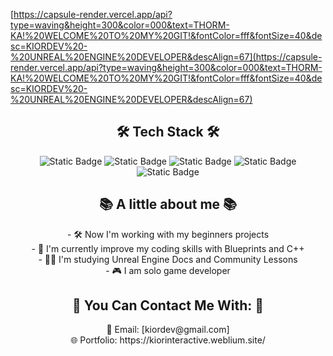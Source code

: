 [https://capsule-render.vercel.app/api?type=waving&height=300&color=000&text=THORM-KA!%20WELCOME%20TO%20MY%20GIT!&fontColor=fff&fontSize=40&desc=KIORDEV%20-%20UNREAL%20ENGINE%20DEVELOPER&descAlign=67](https://capsule-render.vercel.app/api?type=waving&height=300&color=000&text=THORM-KA!%20WELCOME%20TO%20MY%20GIT!&fontColor=fff&fontSize=40&desc=KIORDEV%20-%20UNREAL%20ENGINE%20DEVELOPER&descAlign=67)

<h2 align="center">🛠️ Tech Stack 🛠️</h2>
<p align="center">
<img alt="Static Badge" src="https://img.shields.io/badge/unreal-engine?style=for-the-badge&logo=unrealengine&labelColor=black&color=black">

<img alt="Static Badge" src="https://img.shields.io/badge/blender-black?style=for-the-badge&logo=blender&logoColor=white&labelColor=orange&color=orange">

<img alt="Static Badge" src="https://img.shields.io/badge/photoshop-black?style=for-the-badge&logo=photoshop&logoColor=white&labelColor=blue&color=blue">
<img alt="Static Badge" src="https://img.shields.io/badge/premier-black?style=for-the-badge&logo=photoshop&logoColor=white&labelColor=purple&color=purple">

<img alt="Static Badge" src="https://img.shields.io/badge/notion-black?style=for-the-badge&logo=notion&logoColor=black&labelColor=white&color=white">

</p>

<h2 align="center">📚 A little about me 📚</h2>
<p align="center">
 - 🛠️ Now I'm working with my beginners projects
<br>
 - 🧠 I'm currently improve my coding skills with Blueprints and C++
<br>
 - 🧑‍🎓 I'm studying Unreal Engine Docs and Community Lessons
<br>
 - 🎮 I am solo game developer
</p>

<h2 align="center"> 🚀 You Can Contact Me With: 🚀 </h2>
<p align="center">
📧 Email: [kiordev@gmail.com]
<br>
🌐 Portfolio: https://kiorinteractive.weblium.site/
</p>

